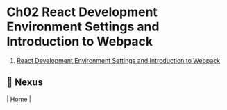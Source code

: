 # Ch02 React Development Environment Settings and Introduction to Webpack

1. [React Development Environment Settings and Introduction to Webpack](https://github.com/sycherng/reactjs101/blob/en-US/Ch02/webpack-dev-enviroment.md)

## :door: Nexus
| [Home](https://github.com/sycherng/reactjs101/tree/en-US) |
